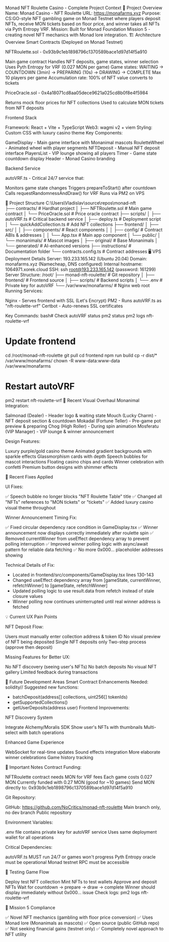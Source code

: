 Monad NFT Roulette Casino - Complete Project Context
🎰 Project Overview
Name: Monad Casino - NFT Roulette
URL: https://monafarms.xyz
Purpose: CS:GO-style NFT gambling game on Monad Testnet where players deposit NFTs, receive MON tickets based on floor price, and winner takes all NFTs via Pyth Entropy VRF.
Mission: Built for Monad Foundation Mission 5 - creating novel NFT mechanics with Monad lore integration.
🏗️ Architecture Overview
Smart Contracts (Deployed on Monad Testnet)

NFTRoulette.sol - 0x93b9c1eb1898796c1370589bace1d97d14f5a910

Main game contract
Handles NFT deposits, game states, winner selection
Uses Pyth Entropy for VRF (0.027 MON per game)
Game states: WAITING → COUNTDOWN (3min) → PREPARING (10s) → DRAWING → COMPLETE
Max 10 players per game
Accumulation rate: 100% of NFT value converts to tickets


PriceOracle.sol - 0x4a18071cd8aa05dece9621a025cd8b0f8e4f5984

Returns mock floor prices for NFT collections
Used to calculate MON tickets from NFT deposits



Frontend Stack

Framework: React + Vite + TypeScript
Web3: wagmi v2 + viem
Styling: Custom CSS with luxury casino theme
Key Components:

GameDisplay - Main game interface with Monanimal mascots
RouletteWheel - Animated wheel with player segments
NFTDeposit - Manual NFT deposit interface
PlayersList - VIP lounge showing all players
Timer - Game state countdown display
Header - Monad Casino branding



Backend Service

autoVRF.ts - Critical 24/7 service that:

Monitors game state changes
Triggers prepareToStart() after countdown
Calls requestRandomnessAndDraw() for VRF
Runs via PM2 on VPS



📁 Project Structure
C:\Users\Vladislav\source\repos\monad-nft\
├── contracts/               # Hardhat project
│   ├── NFTRoulette.sol     # Main game contract
│   └── PriceOracle.sol     # Price oracle contract
├── scripts/
│   ├── autoVRF.ts          # Critical backend service
│   ├── deploy.ts           # Deployment script
│   └── quickAddCollection.ts # Add NFT collections
├── frontend/
│   ├── src/
│   │   ├── components/     # React components
│   │   ├── config/         # Contract ABIs & addresses
│   │   └── App.tsx         # Main app component
│   └── public/
│       └── monanimals/     # Mascot images
│           ├── original/   # Base Monanimals
│           └── generated/  # AI-enhanced versions
├── instructions/           # Documentation folder
└── contracts.config.ts     # Contract addresses
🖥️ VPS Deployment Details
Server: 193.233.165.142 (Ubuntu 20.04)
Domain: monafarms.xyz (Namecheap, DNS configured)
Internal hostname: 1064971.xorek.cloud
SSH: ssh root@193.233.165.142 (password: 161299)
Server Structure:
/root/
├── monad-nft-roulette/     # Git repository
│   ├── frontend/           # Frontend source
│   ├── scripts/            # Backend scripts
│   └── .env               # Private key for autoVRF
└── /var/www/monafarms/     # Nginx web root
Running Services:

Nginx - Serves frontend with SSL (Let's Encrypt)
PM2 - Runs autoVRF.ts as "nft-roulette-vrf"
Certbot - Auto-renews SSL certificates

Key Commands:
bash# Check autoVRF status
pm2 status
pm2 logs nft-roulette-vrf

# Update frontend
cd /root/monad-nft-roulette
git pull
cd frontend
npm run build
cp -r dist/* /var/www/monafarms/
chown -R www-data:www-data /var/www/monafarms

# Restart autoVRF
pm2 restart nft-roulette-vrf
🎨 Recent Visual Overhaul
Monanimal Integration:

Salmonad (Dealer) - Header logo & waiting state
Mouch (Lucky Charm) - NFT deposit section & countdown
Mokadal (Fortune Teller) - Pre-game pot preview & preparing
Chog (High Roller) - During spin animation
Mosferatu (VIP Manager) - VIP lounge & winner announcement

Design Features:

Luxury purple/gold casino theme
Animated gradient backgrounds with sparkle effects
Glassmorphism cards with depth
Speech bubbles for mascot interactions
Floating casino chips and cards
Winner celebration with confetti
Premium button designs with shimmer effects

🔧 Recent Fixes Applied

UI Fixes:

✅ Speech bubble no longer blocks "NFT Roulette Table" title
✅ Changed all "NFTs" references to "MON tickets" or "tickets"
✅ Added luxury casino visual theme throughout

Winner Announcement Timing Fix:

✅ Fixed circular dependency race condition in GameDisplay.tsx
✅ Winner announcement now displays correctly immediately after roulette spin
✅ Removed currentWinner from useEffect dependency array to prevent polling interruption
✅ Improved winner polling logic with async/await pattern for reliable data fetching
✅ No more 0x000... placeholder addresses showing

Technical Details of Fix:
- Located in frontend/src/components/GameDisplay.tsx lines 130-143
- Changed useEffect dependency array from [gameState, currentWinner, refetchWinner] to [gameState, refetchWinner]
- Updated polling logic to use result.data from refetch instead of stale closure values
- Winner polling now continues uninterrupted until real winner address is fetched


💡 Current UX Pain Points

NFT Deposit Flow:

Users must manually enter collection address & token ID
No visual preview of NFT being deposited
Single NFT deposits only
Two-step process (approve then deposit)


Missing Features for Better UX:

No NFT discovery (seeing user's NFTs)
No batch deposits
No visual NFT gallery
Limited feedback during transactions



🚀 Future Development Areas
Smart Contract Enhancements Needed:
solidity// Suggested new functions:
- batchDeposit(address[] collections, uint256[] tokenIds)
- getSupportedCollections()
- getUserDeposits(address user)
Frontend Improvements:

NFT Discovery System

Integrate Alchemy/Moralis SDK
Show user's NFTs with thumbnails
Multi-select with batch operations


Enhanced Game Experience

WebSocket for real-time updates
Sound effects integration
More elaborate winner celebrations
Game history tracking



📝 Important Notes
Contract Funding:

NFTRoulette contract needs MON for VRF fees
Each game costs 0.027 MON
Currently funded with 0.27 MON (good for ~10 games)
Send MON directly to: 0x93b9c1eb1898796c1370589bace1d97d14f5a910

Git Repository:

GitHub: https://github.com/NoCritics/monad-nft-roulette
Main branch only, no dev branch
Public repository

Environment Variables:

.env file contains private key for autoVRF service
Uses same deployment wallet for all operations

Critical Dependencies:

autoVRF.ts MUST run 24/7 or games won't progress
Pyth Entropy oracle must be operational
Monad testnet RPC must be accessible

🧪 Testing Game Flow

Deploy test NFT collection
Mint NFTs to test wallets
Approve and deposit NFTs
Wait for countdown → prepare → draw → complete
Winner should display immediately without 0x000... issue
Check logs: pm2 logs nft-roulette-vrf

🎯 Mission 5 Compliance

✅ Novel NFT mechanics (gambling with floor price conversion)
✅ Uses Monad lore (Monanimals as mascots)
✅ Open source (public GitHub repo)
✅ Not seeking financial gains (testnet only)
✅ Completely novel approach to NFT utility
